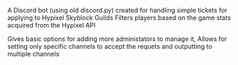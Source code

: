 A Discord bot (using old discord.py) created for handling simple tickets for applying to Hypixel Skyblock Guilds
Filters players based on the game stats acquired from the Hypixel API

Gives basic options for adding more administators to manage it,
Allows for setting only specific channels to accept the requets and 
outputting to multiple channels

